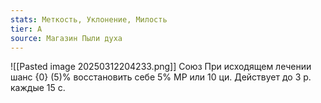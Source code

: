 ```yaml
---
stats: Меткость, Уклонение, Милость
tier: A
source: Магазин Пыли духа
---
```

![[Pasted image 20250312204233.png]]
Союз
При исходящем лечении шанс {0} (5)% восстановить себе 5% MP или 10 ци. Действует до 3 р. каждые 15 с.
